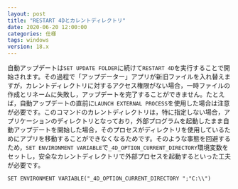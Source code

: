 ```yaml
---
layout: post
title: "RESTART 4Dとカレントディレクトリ"
date: 2020-06-20 12:00:00
categories: 仕様
tags: windows
version: 18.x
---
```


自動アップデートは``SET UPDATE FOLDER``に続けて``RESTART 4D``を実行することで開始されます。その過程で「アップデーター」アプリが新旧ファイルを入れ替えますが，カレントディレクトリに対するアクセス権限がない場合，一時ファイルの作成とリネームに失敗し，アップデートを完了することができません。たとえば，自動アップデートの直前に``LAUNCH EXTERNAL PROCESS``を使用した場合は注意が必要です。このコマンドのカレントディレクトリは，特に指定しない場合，アプリケーションのディレクトリとなっており，外部プログラムを起動したまま自動アップデートを開始した場合，そのプロセスがディレクトリを使用しているためにアプリを移動することができなくなるためです。そのような事態を回避するため，``SET ENVIRONMENT VARIABLE``で``_4D_OPTION_CURRENT_DIRECTORY``環境変数をセットし，安全なカレントディレクトリで外部プロセスを起動するといった工夫が必要です。

```
SET ENVIRONMENT VARIABLE("_4D_OPTION_CURRENT_DIRECTORY ";"C:\\")
```
